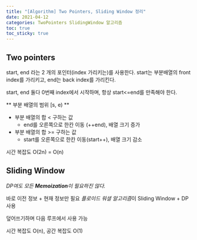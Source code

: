 ```yaml
---
title: "[Algorithm] Two Pointers, Sliding Window 정리"
date: 2021-04-12
categories: TwoPointers SlidingWindow 알고리즘
toc: true
toc_sticky: true
---
```


## Two pointers

start, end 라는 2 개의 포인터(index 가리키는)를 사용한다.
start는 부분배열의 front index를 가리키고, end는 back index를 가리킨다.

start, end 둘다 0번째 index에서 시작하며, 항상 start<=end를 만족해야 한다.

** 부분 배열의 범위 [s, e) **

* 부분 배열의 합 < 구하는 값
  * end를 오른쪽으로 한칸 이동 (++end), 배열 크기 증가
* 부분 배열의 합 >= 구하는 값
  * start를 오른쪽으로 한칸 이동(start++), 배열 크기 감소

시간 복잡도 O(2n) = O(n)

## Sliding Window

*DP여도 모든 **Memoization**이 필요하진 않다.*

바로 이전 정보 + 현재 정보만 필요
*플로이드 워셜 알고리즘*이 Sliding Window + DP 사용

덮어쓰기하며 다음 루프에서 사용 가능

시간 복잡도 O(n), 공간 복잡도 O(1)
